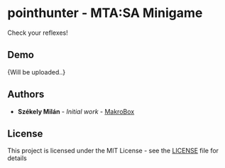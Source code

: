 # pointhunter - MTA:SA Minigame
Check your reflexes!

## Demo
{Will be uploaded..}

## Authors
* **Székely Milán** - *Initial work* - [MakroBox](https://github.com/MakroBox)

## License
This project is licensed under the MIT License - see the [LICENSE](LICENSE) file for details
